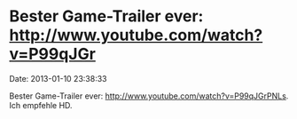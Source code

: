 Bester Game-Trailer ever: http://www.youtube.com/watch?v=P99qJGr
================================================================

Date: 2013-01-10 23:38:33

Bester Game-Trailer ever: <http://www.youtube.com/watch?v=P99qJGrPNLs>.
Ich empfehle HD.
